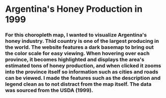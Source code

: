 # Argentina's Honey Production in 1999

### For this choropleth map, I wanted to visualize Argentina's honey industry. Thid country is one of the largest producing in the world. The website features a dark basemap to bring out the color scale for easy viewing. When hovering over each province, it becomes highlighted and displays the area's estimated tons of honey production, and when clicked it zooms into the province itself so information such as cities and roads can be viewed. I made the features such as the description and legend clean as to not distract from the map itself. The data was sourced from the USDA (1999).
